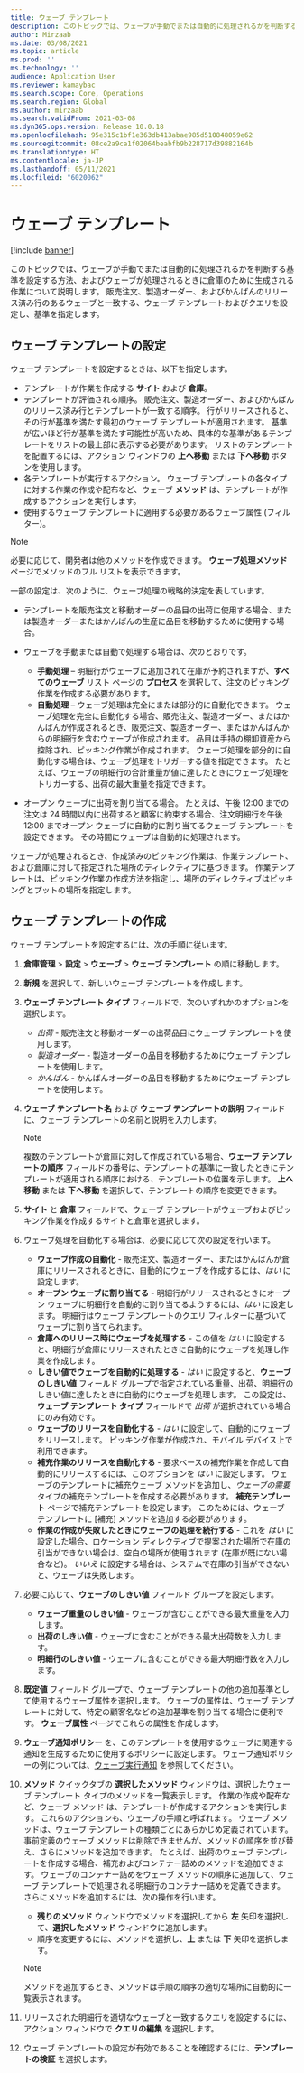 ```yaml
---
title: ウェーブ テンプレート
description: このトピックでは、ウェーブが手動でまたは自動的に処理されるかを判断する基準を設定する方法、およびウェーブが処理されるときに倉庫のために生成される作業について説明します。
author: Mirzaab
ms.date: 03/08/2021
ms.topic: article
ms.prod: ''
ms.technology: ''
audience: Application User
ms.reviewer: kamaybac
ms.search.scope: Core, Operations
ms.search.region: Global
ms.author: mirzaab
ms.search.validFrom: 2021-03-08
ms.dyn365.ops.version: Release 10.0.18
ms.openlocfilehash: 95e315c1bf1e363db413abae985d510848059e62
ms.sourcegitcommit: 08ce2a9ca1f02064beabfb9b228717d39882164b
ms.translationtype: HT
ms.contentlocale: ja-JP
ms.lasthandoff: 05/11/2021
ms.locfileid: "6020062"
---
```

# <a name="wave-templates"></a>ウェーブ テンプレート

[!include [banner](../includes/banner.md)]

このトピックでは、ウェーブが手動でまたは自動的に処理されるかを判断する基準を設定する方法、およびウェーブが処理されるときに倉庫のために生成される作業について説明します。 販売注文、製造オーダー、およびかんばんのリリース済み行のあるウェーブと一致する、ウェーブ テンプレートおよびクエリを設定し、基準を指定します。

## <a name="settings-for-wave-templates"></a>ウェーブ テンプレートの設定

ウェーブ テンプレートを設定するときは、以下を指定します。

- テンプレートが作業を作成する **サイト** および **倉庫**。
- テンプレートが評価される順序。 販売注文、製造オーダー、およびかんばんのリリース済み行とテンプレートが一致する順序。 行がリリースされると、その行が基準を満たす最初のウェーブ テンプレートが適用されます。 基準が広いほど行が基準を満たす可能性が高いため、具体的な基準があるテンプレートをリストの最上部に表示する必要があります。 リストのテンプレートを配置するには、アクション ウィンドウの **上へ移動** または **下へ移動** ボタンを使用します。
- 各テンプレートが実行するアクション。 ウェーブ テンプレートの各タイプに対する作業の作成や配布など、ウェーブ **メソッド** は、テンプレートが作成するアクションを実行します。
- 使用するウェーブ テンプレートに適用する必要があるウェーブ属性 (フィルター)。

> [!NOTE]
> 必要に応じて、開発者は他のメソッドを作成できます。 **ウェーブ処理メソッド** ページでメソッドのフル リストを表示できます。

一部の設定は、次のように、ウェーブ処理の戦略的決定を表しています。

- テンプレートを販売注文と移動オーダーの品目の出荷に使用する場合、または製造オーダーまたはかんばんの生産に品目を移動するために使用する場合。
- ウェーブを手動または自動で処理する場合は、次のとおりです。

  - **手動処理** – 明細行がウェーブに追加されて在庫が予約されますが、**すべてのウェーブ** リスト ページの **プロセス** を選択して、注文のピッキング作業を作成する必要があります。
  - **自動処理** – ウェーブ処理は完全にまたは部分的に自動化できます。 ウェーブ処理を完全に自動化する場合、販売注文、製造オーダー、またはかんばんが作成されるとき、販売注文、製造オーダー、またはかんばんからの明細行を含むウェーブが作成されます。 品目は手持の棚卸資産から控除され、ピッキング作業が作成されます。 ウェーブ処理を部分的に自動化する場合は、ウェーブ処理をトリガーする値を指定できます。 たとえば、ウェーブの明細行の合計重量が値に達したときにウェーブ処理をトリガーする、出荷の最大重量を指定できます。

- オープン ウェーブに出荷を割り当てる場合。 たとえば、午後 12:00 までの注文は 24 時間以内に出荷すると顧客に約束する場合、注文明細行を午後 12:00 までオープン ウェーブに自動的に割り当てるウェーブ テンプレートを設定できます。 その時間にウェーブは自動的に処理されます。

ウェーブが処理されるとき、作成済みのピッキング作業は、作業テンプレート、および倉庫に対して指定された場所のディレクティブに基づきます。 作業テンプレートは、ピッキング作業の作成方法を指定し、場所のディレクティブはピッキングとプットの場所を指定します。

## <a name="create-a-wave-template"></a>ウェーブ テンプレートの作成

ウェーブ テンプレートを設定するには、次の手順に従います。

1. **倉庫管理** \> **設定** \> **ウェーブ** \> **ウェーブ テンプレート** の順に移動します。
1. **新規** を選択して、新しいウェーブ テンプレートを作成します。
1. **ウェーブ テンプレート タイプ** フィールドで、次のいずれかのオプションを選択します。

    - *出荷* - 販売注文と移動オーダーの出荷品目にウェーブ テンプレートを使用します。
    - *製造オーダー* - 製造オーダーの品目を移動するためにウェーブ テンプレートを使用します。
    - *かんばん* - かんばんオーダーの品目を移動するためにウェーブ テンプレートを使用します。

1. **ウェーブ テンプレート名** および **ウェーブ テンプレートの説明** フィールドに、ウェーブ テンプレートの名前と説明を入力します。

    > [!NOTE]
    > 複数のテンプレートが倉庫に対して作成されている場合、**ウェーブ テンプレートの順序** フィールドの番号は、テンプレートの基準に一致したときにテンプレートが適用される順序における、テンプレートの位置を示します。 **上へ移動** または **下へ移動** を選択して、テンプレートの順序を変更できます。

1. **サイト** と **倉庫** フィールドで、ウェーブ テンプレートがウェーブおよびピッキング作業を作成するサイトと倉庫を選択します。
1. ウェーブ処理を自動化する場合は、必要に応じて次の設定を行います。

    - **ウェーブ作成の自動化** - 販売注文、製造オーダー、またはかんばんが倉庫にリリースされるときに、自動的にウェーブを作成するには、*はい* に設定します。
    - **オープン ウェーブに割り当てる** - 明細行がリリースされるときにオープン ウェーブに明細行を自動的に割り当てるようするには、*はい* に設定します。 明細行はウェーブ テンプレートのクエリ フィルターに基づいてウェーブに割り当てられます。
    - **倉庫へのリリース時にウェーブを処理する** - この値を *はい* に設定すると、明細行が倉庫にリリースされたときに自動的にウェーブを処理し作業を作成します。
    - **しきい値でウェーブを自動的に処理する** - *はい* に設定すると、**ウェーブのしきい値** フィールド グループで指定されている重量、出荷、明細行のしきい値に達したときに自動的にウェーブを処理します。 この設定は、**ウェーブ テンプレート タイプ** フィールドで *出荷* が選択されている場合にのみ有効です。
    - **ウェーブのリリースを自動化する** - *はい* に設定して、自動的にウェーブをリリースします。 ピッキング作業が作成され、モバイル デバイス上で利用できます。
    - **補充作業のリリースを自動化する** - 要求ベースの補充作業を作成して自動的にリリースするには、このオプションを *はい* に設定します。 ウェーブのテンプレートに補充ウェーブ メソッドを追加し、*ウェーブの需要* タイプの補充テンプレートを作成する必要があります。 **補充テンプレート** ページで補充テンプレートを設定します。 このためには、ウェーブ テンプレートに [補充] メソッドを追加する必要があります。
    - **作業の作成が失敗したときにウェーブの処理を続行する** - これを *はい* に設定した場合、ロケーション ディレクティブで提案された場所で在庫の引当ができない場合は、空白の場所が使用されます (在庫が既にない場合など)。 *いいえ* に設定する場合は、システムで在庫の引当ができないと、ウェーブは失敗します。

1. 必要に応じて、**ウェーブのしきい値** フィールド グループを設定します。
    - **ウェーブ重量のしきい値** - ウェーブが含むことができる最大重量を入力します。
    - **出荷のしきい値** - ウェーブに含むことができる最大出荷数を入力します。
    - **明細行のしきい値** - ウェーブに含むことができる最大明細行数を入力します。

1. **既定値** フィールド グループで、ウェーブ テンプレートの他の追加基準として使用するウェーブ属性を選択します。 ウェーブの属性は、ウェーブ テンプレートに対して、特定の顧客名などの追加基準を割り当てる場合に便利です。 **ウェーブ属性** ページでこれらの属性を作成します。 

1. **ウェーブ通知ポリシー** を、このテンプレートを使用するウェーブに関連する通知を生成するために使用するポリシーに設定します。 ウェーブ通知ポリシーの例については、[ウェーブ実行通知](wave-execution-notifications.md) を参照してください。

1. **メソッド** クイックタブの **選択したメソッド** ウィンドウは、選択したウェーブ テンプレート タイプのメソッドを一覧表示します。 作業の作成や配布など、ウェーブ メソッド は、テンプレートが作成するアクションを実行します。 これらのアクションも、ウェーブの手順と呼ばれます。 ウェーブ メソッドは、ウェーブ テンプレートの種類ごとにあらかじめ定義されています。 事前定義のウェーブ メソッドは削除できませんが、メソッドの順序を並び替え、さらにメソッドを追加できます。 たとえば、出荷のウェーブ テンプレートを作成する場合、補充およびコンテナー詰めのメソッドを追加できます。 ウェーブのコンテナー詰めをウェーブ メソッドの順序に追加して、ウェーブ テンプレートで処理される明細行のコンテナー詰めを定義できます。 さらにメソッドを追加するには、次の操作を行います。

    - **残りのメソッド** ウィンドウでメソッドを選択してから **左** 矢印を選択して、**選択したメソッド** ウィンドウに追加します。
    - 順序を変更するには、メソッドを選択し、**上** または **下** 矢印を選択します。

    > [!NOTE]
    > メソッドを追加するとき、メソッドは手順の順序の適切な場所に自動的に一覧表示されます。

1. リリースされた明細行を適切なウェーブと一致するクエリを設定するには、アクション ウィンドウで **クエリの編集** を選択します。
1. ウェーブ テンプレートの設定が有効であることを確認するには、**テンプレートの検証** を選択します。
